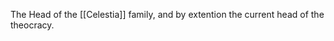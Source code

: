 The Head of the [[Celestia]] family, and by extention the current head of the theocracy.              